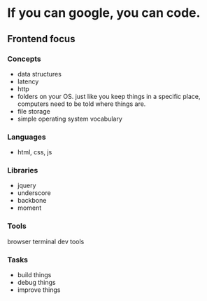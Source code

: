 # If you can google, you can code.

## Frontend focus

### Concepts
- data structures
- latency
- http
- folders on your OS. just like you keep things in a specific place, computers need to be told where things are. 
- file storage
- simple operating system vocabulary


### Languages
- html, css, js

### Libraries
- jquery
- underscore
- backbone
- moment

### Tools
browser
terminal
dev tools

### Tasks
- build things
- debug things
- improve things
